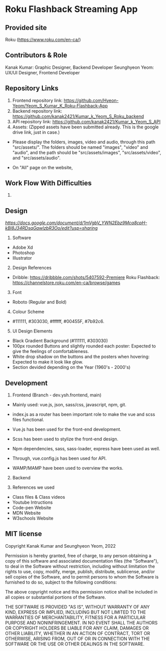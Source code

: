 # Roku Flashback Streaming App

## Provided site
Roku (https://www.roku.com/en-ca/)

## Contributors & Role
Kanak Kumar: Graphic Designer, Backend Developer
Seunghyeon Yeom: UX/UI Designer, Frontend Developer

## Repository Links
1. Frontend repository link: https://github.com/Hyeon-Yeom/Yeom_S_Kumar_K_Roku-Flashback-App
2. Backend repository link: https://github.com/kanak2421/Kumar_k_Yeom_S_Roku_backend
3. API repository link: https://github.com/kanak2421/Kumar_k_Yeom_S_API
4. Assets: 
(Zipped assets have been submitted already. This is the google drive link, just in case.)

* Please display the folders, images, video and audio, through this path "src/assets/".
The folders should be named "images", "video" and "audio", and the path should be "src/assets/images", "src/assets/video", and "src/assets/audio".

* On "All" page on the website,

## Work Flow With Difficulties

1. 

## Design
*https://docs.google.com/document/d/1mVgbV_YWN2Ebz9Mcq8cpH-kBl8J34RDsqGawIzbR3Oo/edit?usp=sharing*

1.	Software
-	Adobe Xd
-	Photoshop
-	Illustrator

2.  Design References
-   Dribble: https://dribbble.com/shots/5407592-Premiere
    Roku Flashback: https://channelstore.roku.com/en-ca/browse/games

3.	Font
-	Roboto (Regular and Bold)

4.	Colour Scheme
-   #111111, #303030, #ffffff, #00455F, #7b92c6.

5.  UI Design Elements
-   Black Gradient Background (#111111, #303030)
-	100px rounded Buttons and slightly rounded each poster: Expected to give the feelings of comfortableness.
-   White drop shadow on the buttons and the posters when hovering: Expected to make it look like glow.
-   Section devided depending on the Year (1960's - 2000's)

## Development
1. Frontend (Branch - dev.ysh.frontend, main)

-   Mainly used: vue.js, json, sass/css, javascript, npm, git.

-   index.js as a router has been important role to make the vue and scss files functional.
-   Vue.js has been used for the front-end development.
-   Scss has been used to stylize the front-end design.
-   Npm dependencies, sass, sass-loader, express have been used as well.
-   Through, vue.config.js has been used for API.
-   WAMP/MAMP have been used to overview the works.

2. Backend

3. References we used
- Class files & Class videos
- Youtube Intructions
- Code-pen Website
- MDN Website
- W3schools Website

## MIT license

Copyright Kanak Kumar and Seunghyeon Yeom, 2022

Permission is hereby granted, free of charge, to any person obtaining
a copy of this software and associated documentation files (the
"Software"), to deal in the Software without restriction, including
without limitation the rights to use, copy, modify, merge, publish,
distribute, sublicense, and/or sell copies of the Software, and to
permit persons to whom the Software is furnished to do so, subject to
the following conditions:

The above copyright notice and this permission notice shall be
included in all copies or substantial portions of the Software.

THE SOFTWARE IS PROVIDED "AS IS", WITHOUT WARRANTY OF ANY KIND,
EXPRESS OR IMPLIED, INCLUDING BUT NOT LIMITED TO THE WARRANTIES OF
MERCHANTABILITY, FITNESS FOR A PARTICULAR PURPOSE AND
NONINFRINGEMENT. IN NO EVENT SHALL THE AUTHORS OR COPYRIGHT HOLDERS BE
LIABLE FOR ANY CLAIM, DAMAGES OR OTHER LIABILITY, WHETHER IN AN ACTION
OF CONTRACT, TORT OR OTHERWISE, ARISING FROM, OUT OF OR IN CONNECTION
WITH THE SOFTWARE OR THE USE OR OTHER DEALINGS IN THE SOFTWARE.
